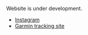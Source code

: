 Website is under development.

 - [Instagram](https://www.instagram.com/anlach)
 - [Garmin tracking site](https://share.garmin.com/anlach)


